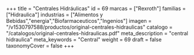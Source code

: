 +++
title = "Centrales Hidráulicas"
id = 69
marcas = ["Rexroth"]
familias = ["Hidraulica"]
industrias = ["Alimentos y Bebidas","energia","Biofarmaceuticos","Ingenios"]
imagen = "/v1530797588/productos/original-centrales-hidraulicas"
catalogo = "/catalogos/original-centrales-hidraulicas.pdf"
meta_description = "central hidraulica"
meta_keywords = "Central"
weight = 69
draft = false
taxonomyCover = false
+++
